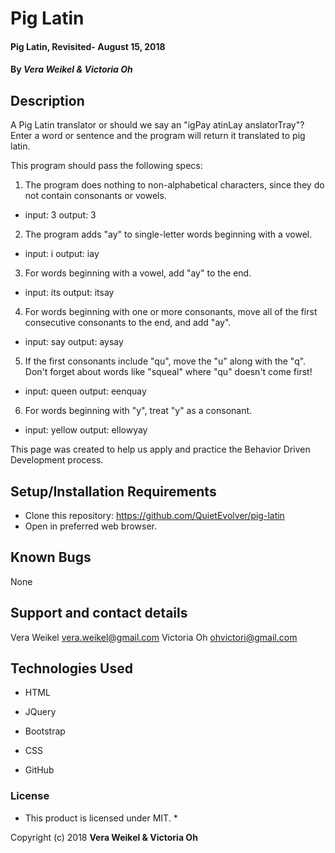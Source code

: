 # Pig Latin

#### Pig Latin, Revisited- August 15, 2018

#### By _**Vera Weikel & Victoria Oh**_

## Description
A Pig Latin translator or should we say an "igPay atinLay anslatorTray"? Enter a word or sentence and the program will return it translated to pig latin.

This program should pass the following specs:
1. The program does nothing to non-alphabetical characters, since they do not contain consonants or vowels.
* input: 3 output: 3

2. The program adds "ay" to single-letter words beginning with a vowel.
* input: i output: iay

3. For words beginning with a vowel, add "ay" to the end.
* input: its  output: itsay

4. For words beginning with one or more consonants, move all of the first consecutive consonants to the end, and add "ay".
* input: say output: aysay

5. If the first consonants include "qu", move the "u" along with the "q". Don't forget about words like "squeal" where "qu" doesn't come first!
* input: queen output: eenquay

6. For words beginning with "y", treat "y" as a consonant.
* input: yellow output: ellowyay

This page was created to help us apply and practice the Behavior Driven Development process.



## Setup/Installation Requirements

* Clone this repository: https://github.com/QuietEvolver/pig-latin
* Open in preferred web browser.

## Known Bugs
None

## Support and contact details
Vera Weikel vera.weikel@gmail.com
Victoria Oh ohvictori@gmail.com


## Technologies Used
* HTML

* JQuery

* Bootstrap

* CSS

* GitHub

### License

* This product is licensed under MIT. *

Copyright (c) 2018 **Vera Weikel & Victoria Oh**
